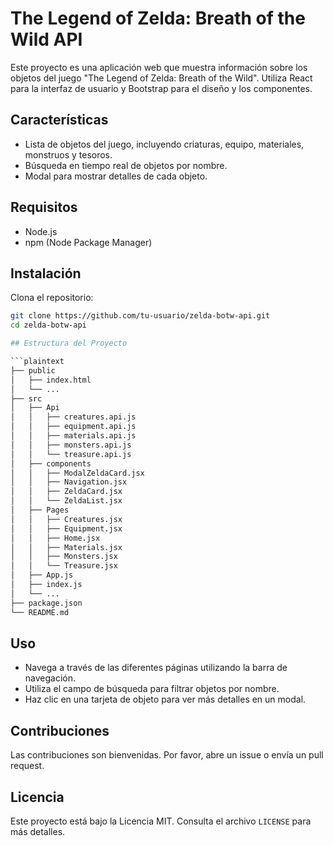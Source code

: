 # The Legend of Zelda: Breath of the Wild API

Este proyecto es una aplicación web que muestra información sobre los objetos del juego "The Legend of Zelda: Breath of the Wild". Utiliza React para la interfaz de usuario y Bootstrap para el diseño y los componentes.

## Características

- Lista de objetos del juego, incluyendo criaturas, equipo, materiales, monstruos y tesoros.
- Búsqueda en tiempo real de objetos por nombre.
- Modal para mostrar detalles de cada objeto.

## Requisitos

- Node.js
- npm (Node Package Manager)

## Instalación

 Clona el repositorio:

   ```bash
   git clone https://github.com/tu-usuario/zelda-botw-api.git
   cd zelda-botw-api

## Estructura del Proyecto

```plaintext
├── public
│   ├── index.html
│   └── ...
├── src
│   ├── Api
│   │   ├── creatures.api.js
│   │   ├── equipment.api.js
│   │   ├── materials.api.js
│   │   ├── monsters.api.js
│   │   └── treasure.api.js
│   ├── components
│   │   ├── ModalZeldaCard.jsx
│   │   ├── Navigation.jsx
│   │   ├── ZeldaCard.jsx
│   │   └── ZeldaList.jsx
│   ├── Pages
│   │   ├── Creatures.jsx
│   │   ├── Equipment.jsx
│   │   ├── Home.jsx
│   │   ├── Materials.jsx
│   │   ├── Monsters.jsx
│   │   └── Treasure.jsx
│   ├── App.js
│   ├── index.js
│   └── ...
├── package.json
└── README.md
```

## Uso

- Navega a través de las diferentes páginas utilizando la barra de navegación.
- Utiliza el campo de búsqueda para filtrar objetos por nombre.
- Haz clic en una tarjeta de objeto para ver más detalles en un modal.

## Contribuciones

Las contribuciones son bienvenidas. Por favor, abre un issue o envía un pull request.

## Licencia

Este proyecto está bajo la Licencia MIT. Consulta el archivo `LICENSE` para más detalles.
